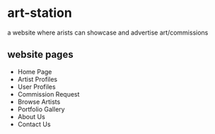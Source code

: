 # art-station

a website where arists can showcase and advertise art/commissions

## website pages

- Home Page
- Artist Profiles
- User Profiles
- Commission Request
- Browse Artists
- Portfolio Gallery
- About Us
- Contact Us
